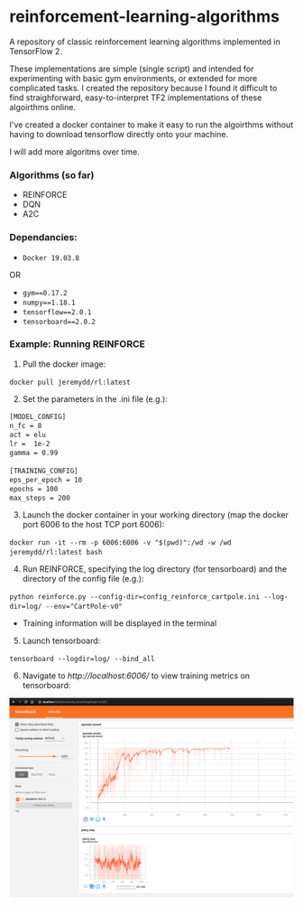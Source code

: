# reinforcement-learning-algorithms
A repository of classic reinforcement learning algorithms implemented in TensorFlow 2.

These implementations are simple (single script) and intended for experimenting with basic gym environments, or extended for more complicated tasks. I created the repository because I found it difficult to find straighforward, easy-to-interpret TF2 implementations of these algoirthms online.

I've created a docker container to make it easy to run the algoirthms without having to download tensorflow directly onto your machine.

I will add more algoritms over time.

### Algorithms (so far)
- REINFORCE 
- DQN
- A2C

### Dependancies:
- `Docker 19.03.8`

OR

- `gym==0.17.2`
- `numpy==1.18.1`
- `tensorflow==2.0.1`
- `tensorboard==2.0.2`

### Example: Running REINFORCE

1. Pull the docker image:

`docker pull jeremydd/rl:latest`

2. Set the parameters in the .ini file (e.g.):

```
[MODEL_CONFIG]
n_fc = 8
act = elu
lr =  1e-2
gamma = 0.99

[TRAINING_CONFIG]
eps_per_epoch = 10
epochs = 100
max_steps = 200
```

3. Launch the docker container in your working directory (map the docker port 6006 to the host TCP port 6006):

`docker run -it --rm -p 6006:6006 -v "$(pwd)":/wd -w /wd jeremydd/rl:latest bash`

4. Run REINFORCE, specifying the log directory (for tensorboard) and the directory of the config file (e.g.):

`python reinforce.py --config-dir=config_reinforce_cartpole.ini --log-dir=log/ --env="CartPole-v0"`

- Training information will be displayed in the terminal

5. Launch tensorboard:

`tensorboard --logdir=log/ --bind_all`

6. Navigate to _http://localhost:6006/_ to view training metrics on tensorboard:

![CP_results](https://github.com/JeremyDouglas91/reinforcement-learning-algorithms/blob/master/REINFORCE/tensorboard_example.png)
